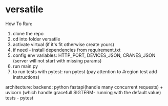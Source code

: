 # versatile

How To Run:
1. clone the repo
2. cd into folder versatile
3. activate virtual (if it's fit otherwise create yours)
4. if need - install dependencies from requirement.txt
5. config env variables: 
  HTTP_PORT, DEVICES_JSON, CRANES_JSON
  (server will not start with missing params)
6. run main.py
7. to run tests with pytest:
  run pytest
  (pay attention to #region test add instructions)

architecture:
backend:
  python
  fastapi(handle many concurrent requests) + uvicorn (which handle gracefull SIGTERM- running with the default value)
  tests - pytest

